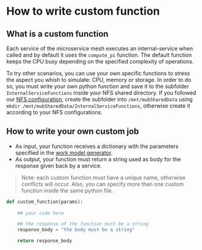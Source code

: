 # How to write custom function
## What is a custom function

Each service of the microservice mesh executes an internal-service when called and by default it uses the `compute_pi` function. 
The default function keeps the CPU busy depending on the specified complexity of operations.

To try other scenarios, you can use your own specific functions to stress the aspect you whish to simulate: CPU, memory or storage. 
In order to do so, you must write your own python function and save it to the subfolder `InternalServiceFunctions` inside your NFS shared directory.
If you followed our [NFS configuration](NFSConfig.md), create the subfolder into `/mnt/mubSharedData` using 
`mkdir /mnt/mubSharedData/InternalServiceFunctions`, otherwise create it according to your NFS configurations.

## How to write your own custom job

- As input, your function receives a dictionary with the parameters specified in the [work model generator](../WorkModelGenerator/README.md).
- As output, your function must return a string used as body for the response given back by a service.

> Note: each custom function must have a unique name, otherwise conflicts will occur.
Also, you can specify more than one custom function inside the same python file.

```python
def custom_function(params):
    
    ## your code here

    ## the response of the function must be a string
    response_body = "the body must be a string"

    return response_body
```
